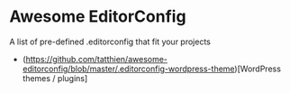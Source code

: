 # Awesome EditorConfig

A list of pre-defined .editorconfig that fit your projects

- (https://github.com/tatthien/awesome-editorconfig/blob/master/.editorconfig-wordpress-theme)[WordPress themes / plugins]
